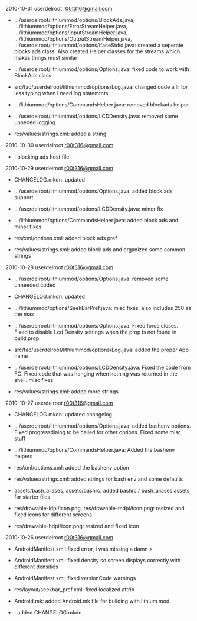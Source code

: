 2010-10-31  userdelroot <r00t316@gmail.com>

  * .../userdelroot/lithiummod/options/BlockAds.java,
  .../lithiummod/options/ErrorStreamHelper.java,
  .../lithiummod/options/InputStreamHelper.java,
  .../lithiummod/options/OutputStreamHelper.java,
  .../userdelroot/lithiummod/options/ifaceStdio.java: created a seperate blocks
  ads class.  Also created Helper classes for the streams which makes things
  must similar

  * .../userdelroot/lithiummod/options/Options.java: fixed code to work with
  BlockAds class

  * src/fac/userdelroot/lithiummod/options/Log.java: changed code a lil for
  less typing when I need log statemtnts

  * .../lithiummod/options/CommandsHelper.java: removed blockads helper

  * .../userdelroot/lithiummod/options/LCDDensity.java: removed some unneded
  logging

  * res/values/strings.xml: added a string

2010-10-30  userdelroot <r00t316@gmail.com>

  * : blocking ads host file

2010-10-29  userdelroot <r00t316@gmail.com>

  * CHANGELOG.mkdn: updated

  * .../userdelroot/lithiummod/options/Options.java: added block ads support

  * .../userdelroot/lithiummod/options/LCDDensity.java: minor fix

  * .../lithiummod/options/CommandsHelper.java: added block ads and minor fixes

  * res/xml/options.xml: added block ads pref

  * res/values/strings.xml: added block ads and organized some common strings

2010-10-28  userdelroot <r00t316@gmail.com>

  * .../userdelroot/lithiummod/options/Options.java: removed some unneeded
  coded

  * CHANGELOG.mkdn: updated

  * .../lithiummod/options/SeekBarPref.java: misc fixes, also includes 250 as
  the max

  * .../userdelroot/lithiummod/options/Options.java: Fixed force closes.  Fixed
  to disable Lcd Density settings when the prop is not found in build.prop.

  * src/fac/userdelroot/lithiummod/options/Log.java: added the proper App name

  * .../userdelroot/lithiummod/options/LCDDensity.java: Fixed the code from FC.
   Fixed code that was hanging when nothing was returned in the shell.  misc
  fixes

  * res/values/strings.xml: added more strings

2010-10-27  userdelroot <r00t316@gmail.com>

  * CHANGELOG.mkdn: updated changelog

  * .../userdelroot/lithiummod/options/Options.java: added bashenv options. 
  Fixed progressdialog to be called for other options. Fixed some misc stuff

  * .../lithiummod/options/CommandsHelper.java: Added the bashenv helpers

  * res/xml/options.xml: added the bashenv option

  * res/values/strings.xml: added strings for bash env and some defaults

  * assets/bash_aliases, assets/bashrc: added bashrc / bash_aliases assets for
  starter files

  * res/drawable-ldpi/icon.png, res/drawable-mdpi/icon.png: resized and fixed
  icons for different screens

  * res/drawable-hdpi/icon.png: resized and fixed icon

2010-10-26  userdelroot <r00t316@gmail.com>

  * AndroidManifest.xml: fixed error, i was missing a damn >

  * AndroidManifest.xml: fixed density so screen displays correctly with
  different densities

  * AndroidManifest.xml: fixed versionCode warnings

  * res/layout/seekbar_pref.xml: fixed localized attrib

  * Android.mk: added Android.mk file for building with lithium mod

  * : added CHANGELOG.mkdn
